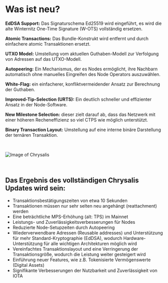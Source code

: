# Was ist neu?

**EdDSA Support:** Das Signaturschema Ed25519 wird eingeführt, es wird die alte Winternitz One-Time Signature (W-OTS) vollständig ersetzen.

**Atomic Transactions:** Das Bundle-Konstrukt wird entfernt und durch einfachere atomic Transaktionen ersetzt.

**UTXO Model:** Umstellung vom aktuellen Guthaben-Modell zur Verfolgung von Adressen auf das UTXO-Modell.

**Autopeering:** Ein Mechanismus, der es Nodes ermöglicht, ihre Nachbarn automatisch ohne manuelles Eingreifen des Node Operators auszuwählen.

**White-Flag:** ein einfacherer, konfliktvermeidender Ansatz zur Berechnung der Guthaben.

**Improved-Tip-Selection (URTS):**  Ein deutlich schneller und effizienter Ansatz in der Node-Software.

**New Milestone Selection:**  dieser zielt darauf ab, dass das Netzwerk mit einer höheren Recheneffizienz so viel CTPS wie möglich unterstützt.

**Binary Transaction Layout:** Umstellung auf eine interne binäre Darstellung der ternären Transaktion.


<br>

![Image of Chrysalis](https://iota-einsteiger-guide.de/media/images/2_sosxcwwdncyxmq6r.png)


<br>

## Das Ergebnis des vollständigen Chrysalis Updates wird sein:
- Transaktionsbestätigungszeiten von etwa 10 Sekunden
- Transaktionen müssen nur sehr selten neu angehängt (reattachment) werden
- Eine beträchtliche MPS-Erhöhung (alt: TPS) im Mainnet
- Leistungs- und Zuverlässigkeitsverbesserungen für Nodes
- Reduzierte Node-Setupzeiten durch Autopeering
- Wiederverwendbare Adressen (Reusable addresses) und Unterstützung für mehr Standard-Kryptographie (EdDSA), wodurch Hardware-Unterstützung für alle wichtigen Architekturen möglich wird
- Vereinfachtes Transaktionslayout und eine Verringerung der Transaktionsgröße, wodurch die Leistung weiter gesteigert wird
- Einführung neuer Features, wie z.B. Tokenisierte Vermögenswerte (Digital Assets)
- Signifikante Verbesserungen der Nutzbarkeit und Zuverlässigkeit von IOTA

